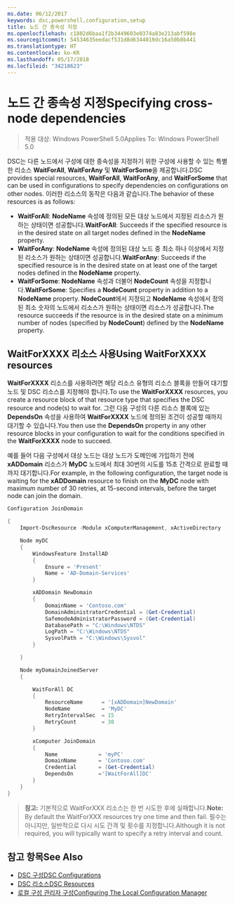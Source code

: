 ```yaml
---
ms.date: 06/12/2017
keywords: dsc,powershell,configuration,setup
title: 노드 간 종속성 지정
ms.openlocfilehash: c1802d6baa1f2b3449603e0374a83e213abf598e
ms.sourcegitcommit: 54534635eedacf531d8d6344019dc16a50b8b441
ms.translationtype: HT
ms.contentlocale: ko-KR
ms.lasthandoff: 05/17/2018
ms.locfileid: "34218623"
---
```

# <a name="specifying-cross-node-dependencies"></a><span data-ttu-id="f5012-103">노드 간 종속성 지정</span><span class="sxs-lookup"><span data-stu-id="f5012-103">Specifying cross-node dependencies</span></span>

> <span data-ttu-id="f5012-104">적용 대상: Windows PowerShell 5.0</span><span class="sxs-lookup"><span data-stu-id="f5012-104">Applies To: Windows PowerShell 5.0</span></span>

<span data-ttu-id="f5012-105">DSC는 다른 노드에서 구성에 대한 종속성을 지정하기 위한 구성에 사용할 수 있는 특별한 리소스 **WaitForAll**, **WaitForAny** 및 **WaitForSome**을 제공합니다.</span><span class="sxs-lookup"><span data-stu-id="f5012-105">DSC provides special resources, **WaitForAll**, **WaitForAny**, and **WaitForSome** that can be used in configurations to specify dependencies on configurations on other nodes.</span></span> <span data-ttu-id="f5012-106">이러한 리소스의 동작은 다음과 같습니다.</span><span class="sxs-lookup"><span data-stu-id="f5012-106">The behavior of these resources is as follows:</span></span>

* <span data-ttu-id="f5012-107">**WaitForAll**: **NodeName** 속성에 정의된 모든 대상 노드에서 지정된 리소스가 원하는 상태이면 성공합니다.</span><span class="sxs-lookup"><span data-stu-id="f5012-107">**WaitForAll**: Succeeds if the specified resource is in the desired state on all target nodes defined in the **NodeName** property.</span></span>
* <span data-ttu-id="f5012-108">**WaitForAny**: **NodeName** 속성에 정의된 대상 노드 중 최소 하나 이상에서 지정된 리소스가 원하는 상태이면 성공합니다.</span><span class="sxs-lookup"><span data-stu-id="f5012-108">**WaitForAny**: Succeeds if the specified resource is in the desired state on at least one of the target nodes defined in the **NodeName** property.</span></span>
* <span data-ttu-id="f5012-109">**WaitForSome**: **NodeName** 속성과 더불어 **NodeCount** 속성을 지정합니다.</span><span class="sxs-lookup"><span data-stu-id="f5012-109">**WaitForSome**: Specifies a **NodeCount** property in addition to a **NodeName** property.</span></span> <span data-ttu-id="f5012-110">**NodeCount**에서 지정되고 **NodeName** 속성에서 정의된 최소 숫자의 노드에서 리소스가 원하는 상태이면 리소스가 성공합니다.</span><span class="sxs-lookup"><span data-stu-id="f5012-110">The resource succeeds if the resource is in the desired state on a minimum number of nodes (specified by **NodeCount**) defined by the **NodeName** property.</span></span>

## <a name="using-waitforxxxx-resources"></a><span data-ttu-id="f5012-111">WaitForXXXX 리소스 사용</span><span class="sxs-lookup"><span data-stu-id="f5012-111">Using WaitForXXXX resources</span></span>

<span data-ttu-id="f5012-112">**WaitForXXXX** 리소스를 사용하려면 해당 리소스 유형의 리소스 블록을 만들어 대기할 노드 및 DSC 리소스를 지정해야 합니다.</span><span class="sxs-lookup"><span data-stu-id="f5012-112">To use the **WaitForXXXX** resources, you create a resource block of that resource type that specifies the DSC resource and node(s) to wait for.</span></span> <span data-ttu-id="f5012-113">그런 다음 구성의 다른 리소스 블록에 있는 **DependsOn** 속성을 사용하여 **WaitForXXXX** 노드에 정의된 조건이 성공할 때까지 대기할 수 있습니다.</span><span class="sxs-lookup"><span data-stu-id="f5012-113">You then use the **DependsOn** property in any other resource blocks in your configuration to wait for the conditions specified in the **WaitForXXXX** node to succeed.</span></span>

<span data-ttu-id="f5012-114">예를 들어 다음 구성에서 대상 노드는 대상 노드가 도메인에 가입하기 전에 **xADDomain** 리소스가 **MyDC** 노드에서 최대 30번의 시도를 15초 간격으로 완료할 때까지 대기합니다.</span><span class="sxs-lookup"><span data-stu-id="f5012-114">For example, in the following configuration, the target node is waiting for the **xADDomain** resource to finish on the **MyDC** node with maximum number of 30 retries, at 15-second intervals, before the target node can join the domain.</span></span>

```powershell
Configuration JoinDomain

{
    Import-DscResource -Module xComputerManagement, xActiveDirectory

    Node myDC
    {
        WindowsFeature InstallAD
        {
            Ensure = 'Present'
            Name = 'AD-Domain-Services'
        }

        xADDomain NewDomain
        {
            DomainName = 'Contoso.com'
            DomainAdministratorCredential = (Get-Credential)
            SafemodeAdministratorPassword = (Get-Credential)
            DatabasePath = "C:\Windows\NTDS"
            LogPath = "C:\Windows\NTDS"
            SysvolPath = "C:\Windows\Sysvol"
        }

    }

    Node myDomainJoinedServer
    {

        WaitForAll DC
        {
            ResourceName      = '[xADDomain]NewDomain'
            NodeName          = 'MyDC'
            RetryIntervalSec  = 15
            RetryCount        = 30
        }

        xComputer JoinDomain
        {
            Name             = 'myPC'
            DomainName       = 'Contoso.com'
            Credential       = (Get-Credential)
            DependsOn        ='[WaitForAll]DC'
        }
    }
}
```

><span data-ttu-id="f5012-115">**참고:** 기본적으로 WaitForXXX 리소스는 한 번 시도한 후에 실패합니다.</span><span class="sxs-lookup"><span data-stu-id="f5012-115">**Note:** By default the WaitForXXX resources try one time and then fail.</span></span> <span data-ttu-id="f5012-116">필수는 아니지만, 일반적으로 다시 시도 간격 및 횟수를 지정합니다.</span><span class="sxs-lookup"><span data-stu-id="f5012-116">Although it is not required, you will typically want to specify a retry interval and count.</span></span>

## <a name="see-also"></a><span data-ttu-id="f5012-117">참고 항목</span><span class="sxs-lookup"><span data-stu-id="f5012-117">See Also</span></span>
* [<span data-ttu-id="f5012-118">DSC 구성</span><span class="sxs-lookup"><span data-stu-id="f5012-118">DSC Configurations</span></span>](configurations.md)
* [<span data-ttu-id="f5012-119">DSC 리소스</span><span class="sxs-lookup"><span data-stu-id="f5012-119">DSC Resources</span></span>](resources.md)
* [<span data-ttu-id="f5012-120">로컬 구성 관리자 구성</span><span class="sxs-lookup"><span data-stu-id="f5012-120">Configuring The Local Configuration Manager</span></span>](metaConfig.md)